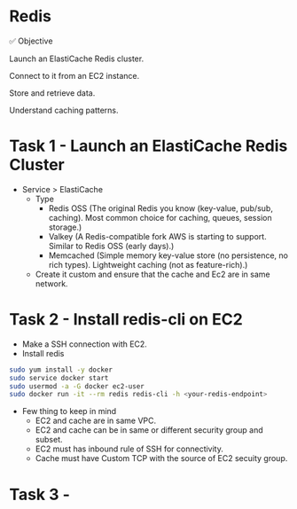 # Redis

✅ Objective

Launch an ElastiCache Redis cluster.

Connect to it from an EC2 instance.

Store and retrieve data.

Understand caching patterns.

#  Task 1 - Launch an ElastiCache Redis Cluster

- Service > ElastiCache
    - Type
        - Redis OSS (The original Redis you know (key-value, pub/sub, caching).	Most common choice for caching, queues, session storage.)
        - Valkey (A Redis-compatible fork AWS is starting to support. Similar to Redis OSS (early days).)
        - Memcached (Simple memory key-value store (no persistence, no rich types).	Lightweight caching (not as feature-rich).)
    - Create it custom and ensure that the cache and Ec2 are in same network.

# Task 2 -  Install redis-cli on EC2

- Make a SSH connection with EC2.
- Install redis
```bash
sudo yum install -y docker
sudo service docker start
sudo usermod -a -G docker ec2-user
sudo docker run -it --rm redis redis-cli -h <your-redis-endpoint>
```
- Few thing to keep in mind
    - EC2 and cache are in same VPC.
    - EC2 and cache can be in same or different security group and subset.
    - EC2 must has inbound rule of SSH for connectivity.
    - Cache must have Custom TCP with the source of EC2 secuity group.

# Task 3 - 